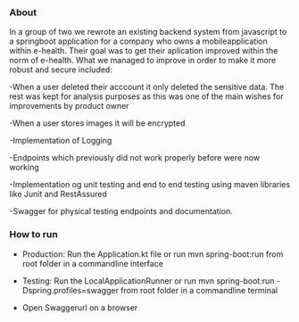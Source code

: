 ### About

In a group of two we rewrote an existing backend system from javascript to a springboot application for a company who owns a mobileapplication within e-health. Their goal was to get their aplication improved within the norm of e-health. What we managed to improve in order to make it more robust and secure included:

-When a user deleted their acccount it only deleted the sensitive data. The rest was kept for analysis purposes as this was one of the main wishes for improvements by product owner

-When a user stores images it will be encrypted

-Implementation of Logging

-Endpoints which previously did not work properly before were now working

-Implementation og unit testing and end to end testing using maven libraries like Junit and RestAssured

-Swagger for physical testing endpoints and documentation.
 

### How to run
- Production: Run the Application.kt file or run mvn spring-boot:run from root folder in a commandline interface

- Testing: Run the LocalApplicationRunner or run mvn spring-boot:run -Dspring.profiles=swagger from root folder in a commandline terminal

- Open Swaggerurl on a browser
